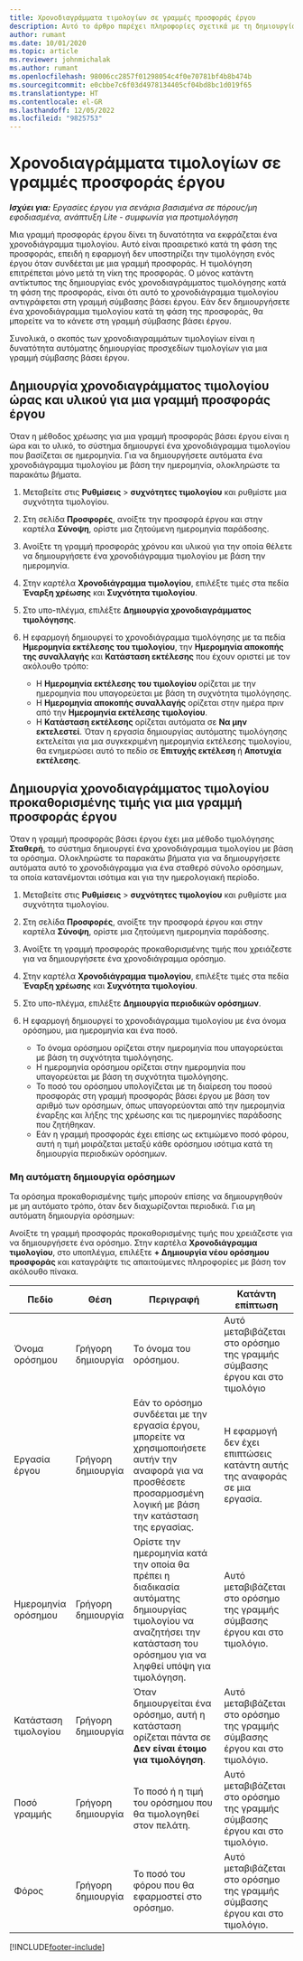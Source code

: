 ```yaml
---
title: Χρονοδιαγράμματα τιμολογίων σε γραμμές προσφοράς έργου
description: Αυτό το άρθρο παρέχει πληροφορίες σχετικά με τη δημιουργία χρονοδιαγραμμάτων και οροσήμων τιμολογίων για γραμμές προσφορών.
author: rumant
ms.date: 10/01/2020
ms.topic: article
ms.reviewer: johnmichalak
ms.author: rumant
ms.openlocfilehash: 98006cc2857f01298054c4f0e70781bf4b8b474b
ms.sourcegitcommit: e0cbbe7c6f03d4978134405cf04bd8bc1d019f65
ms.translationtype: HT
ms.contentlocale: el-GR
ms.lasthandoff: 12/05/2022
ms.locfileid: "9825753"
---
```

# <a name="invoice-schedules-on-project-quote-lines"></a>Χρονοδιαγράμματα τιμολογίων σε γραμμές προσφοράς έργου

_**Ισχύει για:** Εργασίες έργου για σενάρια βασισμένα σε πόρους/μη εφοδιασμένα, ανάπτυξη Lite - συμφωνία για προτιμολόγηση_

Μια γραμμή προσφοράς έργου δίνει τη δυνατότητα να εκφράζεται ένα χρονοδιάγραμμα τιμολογίου. Αυτό είναι προαιρετικό κατά τη φάση της προσφοράς, επειδή η εφαρμογή δεν υποστηρίζει την τιμολόγηση ενός έργου όταν συνδέεται με μια γραμμή προσφοράς. Η τιμολόγηση επιτρέπεται μόνο μετά τη νίκη της προσφοράς. Ο μόνος κατάντη αντίκτυπος της δημιουργίας ενός χρονοδιαγράμματος τιμολόγησης κατά τη φάση της προσφοράς, είναι ότι αυτό το χρονοδιάγραμμα τιμολογίου αντιγράφεται στη γραμμή σύμβασης βάσει έργου. Εάν δεν δημιουργήσετε ένα χρονοδιάγραμμα τιμολογίου κατά τη φάση της προσφοράς, θα μπορείτε να το κάνετε στη γραμμή σύμβασης βάσει έργου.

Συνολικά, ο σκοπός των χρονοδιαγραμμάτων τιμολογίων είναι η δυνατότητα αυτόματης δημιουργίας προσχεδίων τιμολογίων για μια γραμμή σύμβασης βάσει έργου. 

## <a name="create-a-time-and-material-invoice-schedule-for-a-project-quote-line"></a>Δημιουργία χρονοδιαγράμματος τιμολογίου ώρας και υλικού για μια γραμμή προσφοράς έργου

Όταν η μέθοδος χρέωσης για μια γραμμή προσφοράς βάσει έργου είναι η ώρα και το υλικό, το σύστημα δημιουργεί ένα χρονοδιάγραμμα τιμολογίου που βασίζεται σε ημερομηνία. Για να δημιουργήσετε αυτόματα ένα χρονοδιάγραμμα τιμολογίου με βάση την ημερομηνία, ολοκληρώστε τα παρακάτω βήματα.

1. Μεταβείτε στις **Ρυθμίσεις** > **συχνότητες τιμολογίου** και ρυθμίστε μια συχνότητα τιμολογίου.
2. Στη σελίδα **Προσφορές**, ανοίξτε την προσφορά έργου και στην καρτέλα **Σύνοψη**, ορίστε μια ζητούμενη ημερομηνία παράδοσης.
3. Ανοίξτε τη γραμμή προσφοράς χρόνου και υλικού για την οποία θέλετε να δημιουργήσετε ένα χρονοδιάγραμμα τιμολογίου με βάση την ημερομηνία. 
4. Στην καρτέλα **Χρονοδιάγραμμα τιμολογίου**, επιλέξτε τιμές στα πεδία **Έναρξη χρέωσης** και **Συχνότητα τιμολογίου**. 
5. Στο υπο-πλέγμα, επιλέξτε **Δημιουργία χρονοδιαγράμματος τιμολόγησης**.
6. Η εφαρμογή δημιουργεί το χρονοδιάγραμμα τιμολόγησης με τα πεδία **Ημερομηνία εκτέλεσης του τιμολογίου**, την **Ημερομηνία αποκοπής της συναλλαγής** και **Κατάσταση εκτέλεσης** που έχουν οριστεί με τον ακόλουθο τρόπο:

    - Η **Ημερομηνία εκτέλεσης του τιμολογίου** ορίζεται με την ημερομηνία που υπαγορεύεται με βάση τη συχνότητα τιμολόγησης.
    - Η **Ημερομηνία αποκοπής συναλλαγής** ορίζεται στην ημέρα πριν από την **Ημερομηνία εκτέλεσης τιμολογίου**.
    - Η **Κατάσταση εκτέλεσης** ορίζεται αυτόματα σε **Να μην εκτελεστεί**. Όταν η εργασία δημιουργίας αυτόματης τιμολόγησης εκτελείται για μια συγκεκριμένη ημερομηνία εκτέλεσης τιμολογίου, θα ενημερώσει αυτό το πεδίο σε **Επιτυχής εκτέλεση** ή **Αποτυχία εκτέλεσης**.

## <a name="create-a-fixed-price-invoice-schedule-for-a-project-quote-line"></a>Δημιουργία χρονοδιαγράμματος τιμολογίου προκαθορισμένης τιμής για μια γραμμή προσφοράς έργου

Όταν η γραμμή προσφοράς βάσει έργου έχει μια μέθοδο τιμολόγησης **Σταθερή**, το σύστημα δημιουργεί ένα χρονοδιάγραμμα τιμολογίου με βάση τα ορόσημα. Ολοκληρώστε τα παρακάτω βήματα για να δημιουργήσετε αυτόματα αυτό το χρονοδιάγραμμα για ένα σταθερό σύνολο ορόσημων, τα οποία κατανέμονται ισότιμα και για την ημερολογιακή περίοδο.

1. Μεταβείτε στις **Ρυθμίσεις** > **συχνότητες τιμολογίου** και ρυθμίστε μια συχνότητα τιμολογίου.
2. Στη σελίδα **Προσφορές**, ανοίξτε την προσφορά έργου και στην καρτέλα **Σύνοψη**, ορίστε μια ζητούμενη ημερομηνία παράδοσης.
3. Ανοίξτε τη γραμμή προσφοράς προκαθορισμένης τιμής που χρειάζεστε για να δημιουργήσετε ένα χρονοδιάγραμμα ορόσημο. 
4. Στην καρτέλα **Χρονοδιάγραμμα τιμολογίου**, επιλέξτε τιμές στα πεδία **Έναρξη χρέωσης** και **Συχνότητα τιμολογίου**. 
5. Στο υπο-πλέγμα, επιλέξτε **Δημιουργία περιοδικών ορόσημων**.
6. Η εφαρμογή δημιουργεί το χρονοδιάγραμμα τιμολογίου με ένα όνομα ορόσημου, μια ημερομηνία και ένα ποσό.

    - Το όνομα ορόσημου ορίζεται στην ημερομηνία που υπαγορεύεται με βάση τη συχνότητα τιμολόγησης.
    - Η ημερομηνία ορόσημου ορίζεται στην ημερομηνία που υπαγορεύεται με βάση τη συχνότητα τιμολόγησης.
    - Το ποσό του ορόσημου υπολογίζεται με τη διαίρεση του ποσού προσφοράς στη γραμμή προσφοράς βάσει έργου με βάση τον αριθμό των ορόσημων, όπως υπαγορεύονται από την ημερομηνία έναρξης και λήξης της χρέωσης και τις ημερομηνίες παράδοσης που ζητήθηκαν.
    - Εάν η γραμμή προσφοράς έχει επίσης ως εκτιμώμενο ποσό φόρου, αυτή η τιμή μοιράζεται μεταξύ κάθε ορόσημου ισότιμα κατά τη δημιουργία περιοδικών ορόσημων.

### <a name="manually-create-milestones"></a>Μη αυτόματη δημιουργία ορόσημων

Τα ορόσημα προκαθορισμένης τιμής μπορούν επίσης να δημιουργηθούν με μη αυτόματο τρόπο, όταν δεν διαχωρίζονται περιοδικά. Για μη αυτόματη δημιουργία ορόσημων:

Ανοίξτε τη γραμμή προσφοράς προκαθορισμένης τιμής που χρειάζεστε για να δημιουργήσετε ένα ορόσημο. Στην καρτέλα **Χρονοδιάγραμμα τιμολογίου**, στο υποπλέγμα, επιλέξτε **+ Δημιουργία νέου ορόσημου προσφοράς** και καταγράψτε τις απαιτούμενες πληροφορίες με βάση τον ακόλουθο πίνακα.

| **Πεδίο** | **Θέση** | **Περιγραφή** | **Κατάντη επίπτωση** |
| --- | --- | --- | --- |
| Όνομα ορόσημου | Γρήγορη δημιουργία | Το όνομα του ορόσημου. | Αυτό μεταβιβάζεται στο ορόσημο της γραμμής σύμβασης έργου και στο τιμολόγιο |
| Εργασία έργου | Γρήγορη δημιουργία | Εάν το ορόσημο συνδέεται με την εργασία έργου, μπορείτε να χρησιμοποιήσετε αυτήν την αναφορά για να προσθέσετε προσαρμοσμένη λογική με βάση την κατάσταση της εργασίας. | Η εφαρμογή δεν έχει επιπτώσεις κατάντη αυτής της αναφοράς σε μια εργασία. |
| Ημερομηνία ορόσημου | Γρήγορη δημιουργία | Ορίστε την ημερομηνία κατά την οποία θα πρέπει η διαδικασία αυτόματης δημιουργίας τιμολογίου να αναζητήσει την κατάσταση του ορόσημου για να ληφθεί υπόψη για τιμολόγηση. | Αυτό μεταβιβάζεται στο ορόσημο της γραμμής σύμβασης έργου και στο τιμολόγιο. |
| Κατάσταση τιμολογίου | Γρήγορη δημιουργία | Όταν δημιουργείται ένα ορόσημο, αυτή η κατάσταση ορίζεται πάντα σε **Δεν είναι έτοιμο για τιμολόγηση**. | Αυτό μεταβιβάζεται στο ορόσημο της γραμμής σύμβασης έργου και στο τιμολόγιο. |
| Ποσό γραμμής | Γρήγορη δημιουργία | Το ποσό ή η τιμή του ορόσημου που θα τιμολογηθεί στον πελάτη. | Αυτό μεταβιβάζεται στο ορόσημο της γραμμής σύμβασης έργου και στο τιμολόγιο. |
| Φόρος | Γρήγορη δημιουργία | Το ποσό του φόρου που θα εφαρμοστεί στο ορόσημο. | Αυτό μεταβιβάζεται στο ορόσημο της γραμμής σύμβασης έργου και στο τιμολόγιο. |


[!INCLUDE[footer-include](../includes/footer-banner.md)]
